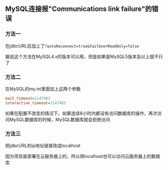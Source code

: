 ## MySQL连接报"Communications link failure"的错误

### 方法一

在jdbcURL后加上了`?autoReconnect=true&failOverReadOnly=false`

据说这个方法在MySQL4.x的版本可以用，但是如果是MySQL5版本及以上就不行了

### 方法二

在MySQL的my.ini里面加上这两个参数

```ini
wait_timeout=2147483
interactive_timeout=2147483
```

如果在配置不改变的情况下，如果连续8小时内都没有访问数据库的操作，再次访问MySQL数据库的时候，MySQL数据库就会拒绝访问

### 方法三

把jdbcURL的ip地址链接改成localhost

因为项目是部署在云服务器上的，所以用localhost也可以访问云服务器上的数据库

